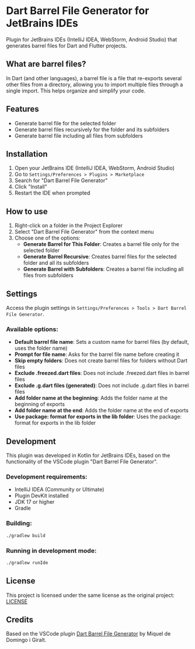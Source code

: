 # Dart Barrel File Generator for JetBrains IDEs

Plugin for JetBrains IDEs (IntelliJ IDEA, WebStorm, Android Studio) that generates barrel files for Dart and Flutter projects.

## What are barrel files?

In Dart (and other languages), a barrel file is a file that re-exports several other files from a directory, allowing you to import multiple files through a single import. This helps organize and simplify your code.

## Features

- Generate barrel file for the selected folder
- Generate barrel files recursively for the folder and its subfolders
- Generate barrel file including all files from subfolders

## Installation

1. Open your JetBrains IDE (IntelliJ IDEA, WebStorm, Android Studio)
2. Go to `Settings/Preferences > Plugins > Marketplace`
3. Search for "Dart Barrel File Generator"
4. Click "Install"
5. Restart the IDE when prompted

## How to use
1. Right-click on a folder in the Project Explorer
2. Select "Dart Barrel File Generator" from the context menu
3. Choose one of the options:
   - **Generate Barrel for This Folder**: Creates a barrel file only for the selected folder
   - **Generate Barrel Recursive**: Creates barrel files for the selected folder and all its subfolders
   - **Generate Barrel with Subfolders**: Creates a barrel file including all files from subfolders

## Settings
Access the plugin settings in `Settings/Preferences > Tools > Dart Barrel File Generator`.

### Available options:

- **Default barrel file name**: Sets a custom name for barrel files (by default, uses the folder name)
- **Prompt for file name**: Asks for the barrel file name before creating it
- **Skip empty folders**: Does not create barrel files for folders without Dart files
- **Exclude .freezed.dart files**: Does not include .freezed.dart files in barrel files
- **Exclude .g.dart files (generated)**: Does not include .g.dart files in barrel files
- **Add folder name at the beginning**: Adds the folder name at the beginning of exports
- **Add folder name at the end**: Adds the folder name at the end of exports
- **Use package: format for exports in the lib folder**: Uses the package: format for exports in the lib folder

## Development

This plugin was developed in Kotlin for JetBrains IDEs, based on the functionality of the VSCode plugin "Dart Barrel File Generator".

### Development requirements:

- IntelliJ IDEA (Community or Ultimate)
- Plugin DevKit installed
- JDK 17 or higher
- Gradle

### Building:

```bash
./gradlew build
```

### Running in development mode:

```bash
./gradlew runIde
```

## License

This project is licensed under the same license as the original project: [LICENSE](LICENSE)

## Credits

Based on the VSCode plugin [Dart Barrel File Generator](https://github.com/mikededo/dart-barrel-file-generator) by Miquel de Domingo i Giralt.
